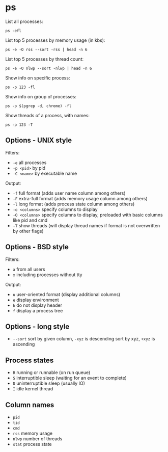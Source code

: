 # ps

List all processes:

`ps -efl`

List top 5 processes by memory usage (in kbs):

`ps -e -O rss --sort -rss | head -n 6`

List top 5 processes by thread count:

`ps -e -O nlwp --sort -nlwp | head -n 6`

Show info on specific process:

`ps -p 123 -fl`

Show info on group of processes:

`ps -p $(pgrep -d, chrome) -fl`

Show threads of a process, with names:

`ps -p 123 -T`

## Options - UNIX style

Filters:

* `-e` all processes
* `-p <pid>` by pid
* `-C <name>` by executable name

Output:

* `-f` full format (adds user name column among others)
* `-F` extra-full format (adds memory usage column among others)
* `-l` long format (adds process state column among others)
* `-o <columns>` specify columns to display
* `-O <columns>` specify columns to display, preloaded with basic columns like pid and cmd
* `-T` show threads (will display thread names if format is not overwritten by other flags)

## Options - BSD style

Filters:

* `a` from all users
* `x` including processes without tty

Output:

* `u` user-oriented format (display additional columns)
* `e` display environment
* `h` do not display header
* `f` display a process tree

## Options - long style

* `--sort` sort by given column, `-xyz` is descending sort by xyz,
  `+xyz` is ascending

## Process states

* `R` running or runnable (on run queue)
* `S` interruptible sleep (waiting for an event to complete)
* `D` uninterruptible sleep (usually IO)
* `I` idle kernel thread

## Column names

* `pid`
* `tid`
* `cmd`
* `rss` memory usage
* `nlwp` number of threads
* `stat` process state

